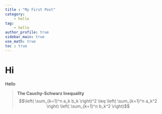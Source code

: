 ```yaml
---
title : "My First Post"
category:
    - hello
tag:
    - hello
author_profile: true
sidebar_main: true
use_math: true
toc : true
---
```


# Hi
Hello

> **The Cauchy-Schwarz Inequality**
$$\left( \sum_{k=1}^n a_k b_k \right)^2 \leq \left( \sum_{k=1}^n a_k^2 \right) \left( \sum_{k=1}^n b_k^2 \right)$$



